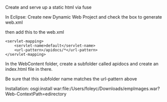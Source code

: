 Create and serve up a static html via fuse

In Eclipse:
Create new Dynamic Web Project and check the box to generate web.xml

then add this to the web.xml

    <servlet-mapping>
		<servlet-name>default</servlet-name>
		<url-pattern>/apidocs/*</url-pattern>
	</servlet-mapping>
</web-app>

In the WebContent folder, create a subfolder called apidocs and create an index.html file in there.

Be sure that this subfolder name matches the url-pattern above

Installation:
osgi:install war:file:/Users/foleyc/Downloads/empImages.war?Web-ContextPath=edirectory


